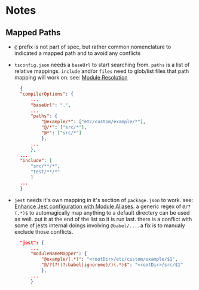 # Notes

## Mapped Paths

* `@` prefix is not part of spec, but rather common nomenclature to indicated a mapped path and to avoid any conflicts

* `tsconfig.json` needs a `baseUrl` to start searching from. `paths` is a list of relative mappings. `include` and/or `files` need to glob/list files that path mapping will work on. see: [Module Resolution](https://www.typescriptlang.org/docs/handbook/module-resolution.html)

  ```json
    {
    "compilerOptions": {
        ...
        "baseUrl": ".",
        ...
        "paths": {
            "@example/*": ["etc/custom/example/*"],
            "@/*": ["src/*"],
            "@*": ["src/*"]
            },
        ...
        },
    ...
    "include": [
        "src/**/*",
        "test/**/*"
        ]
    ...
    }
  ```

* `jest` needs it's own mapping in it's section of `package.json` to work. see: [Enhance Jest configuration with Module Aliases](https://alexjoverm.github.io/2017/10/07/Enhance-Jest-configuration-with-Module-Aliases/). a generic regex of `@/?(.*)$` to automagically map anything to a default directery can be used as well. put it at the end of the list so it is run last. there is a conflict with some of jests internal doings involving `@babel/...`. a fix is to manualy exclude those conflicts.

  ```json
    "jest": {
        ...
        "moduleNameMapper": {
            "@example/(.*)": "<rootDir>/etc/custom/example/$1",
            "@/?(?!(?:babel|ignoreme)/)(.*)$": "<rootDir>/src/$1"
            },
        ...
        }
  ```